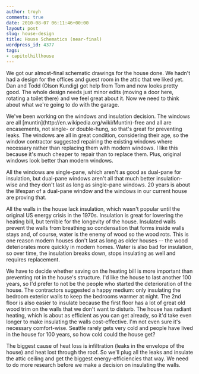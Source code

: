 ```yaml
---
author: troyh
comments: true
date: 2010-08-07 06:11:46+00:00
layout: post
slug: house-design
title: House Schematics (near-final)
wordpress_id: 4377
tags:
- capitolhillhouse
---
```


We got our almost-final schematic drawings for the house done. We hadn't had a design for the offices and guest room in the attic that we liked yet. Dan and Todd (Olson Kundig) got help from Tom and now looks pretty good. The whole design needs just minor edits (moving a door here, rotating a toilet there) and we feel great about it. Now we need to think about what we're going to do with the garage.

<!-- more -->We've been working on the windows and insulation decision. The windows are all [muntin](http://en.wikipedia.org/wiki/Muntin)-free and all are encasements, not single- or double-hung, so that's great for preventing leaks. The windows are all in great condition, considering their age, so the window contractor suggested repairing the existing windows where necessary rather than replacing them with modern windows. I like this because it's much cheaper to repair than to replace them. Plus, original windows look better than modern windows.

All the windows are single-pane, which aren't as good as dual-pane for insulation, but dual-pane windows aren't all that much better insulation-wise and they don't last as long as single-pane windows. 20 years is about the lifespan of a dual-pane window and the windows in our current house are proving that.

All the walls in the house lack insulation, which wasn't popular until the original US energy crisis in the 1970s. Insulation is great for lowering the heating bill, but terrible for the longevity of the house. Insulated walls prevent the walls from breathing so condensation that forms inside walls stays and, of course, water is the enemy of wood so the wood rots. This is one reason modern houses don't last as long as older houses -- the wood deteriorates more quickly in modern homes. Water is also bad for insulation, so over time, the insulation breaks down, stops insulating as well and requires replacement.

We have to decide whether saving on the heating bill is more important than preventing rot in the house's structure. I'd like the house to last another 100 years, so I'd prefer to not be the people who started the deterioration of the house. The contractors suggested a happy medium: only insulating the bedroom exterior walls to keep the bedrooms warmer at night. The 2nd floor is also easier to insulate because the first floor has a lot of great old wood trim on the walls that we don't want to disturb. The house has radiant heating, which is about as efficient as you can get already, so it'd take even longer to make insulating the walls cost-effective. I'm not even sure it's necessary comfort-wise. Seattle rarely gets very cold and people have lived in the house for 100 years, so how cold could the house get?

The biggest cause of heat loss is infiltration (leaks in the envelope of the house) and heat lost through the roof. So we'll plug all the leaks and insulate the attic ceiling and get the biggest energy-efficiencies that way. We need to do more research before we make a decision on insulating the walls.
